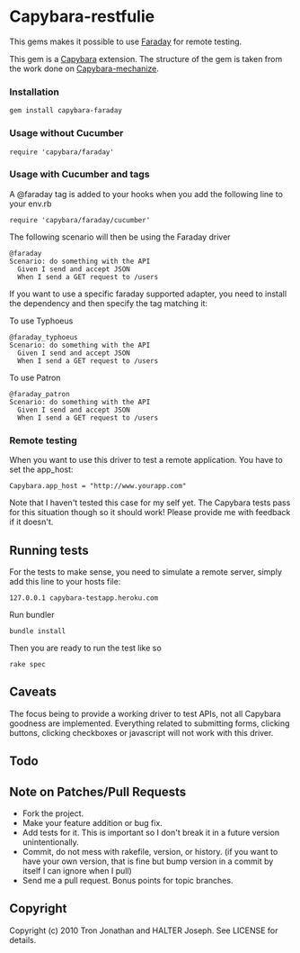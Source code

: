 Capybara-restfulie
==================

This gems makes it possible to use [Faraday](http://github.com/technoweenie/faraday) for remote testing.

This gem is a [Capybara](http://github.com/jnicklas/capybara) extension. The structure of the gem is taken from the work done on [Capybara-mechanize](http://github.com/jeroenvandijk/capybara-mechanize).

### Installation

    gem install capybara-faraday

### Usage without Cucumber

    require 'capybara/faraday'

### Usage with Cucumber and tags

A @faraday tag is added to your hooks when you add the following line to your env.rb

    require 'capybara/faraday/cucumber'

The following scenario will then be using the Faraday driver

    @faraday
    Scenario: do something with the API
      Given I send and accept JSON
      When I send a GET request to /users
      
If you want to use a specific faraday supported adapter, you need to install the dependency and then specify the tag matching it:

To use Typhoeus

    @faraday_typhoeus
    Scenario: do something with the API
      Given I send and accept JSON
      When I send a GET request to /users
    
To use Patron

    @faraday_patron
    Scenario: do something with the API
      Given I send and accept JSON
      When I send a GET request to /users    
      
### Remote testing

When you want to use this driver to test a remote application. You have to set the app_host:

    Capybara.app_host = "http://www.yourapp.com"
    
Note that I haven't tested this case for my self yet. The Capybara tests pass for this situation though so it should work! Please provide me with feedback if it doesn't.

## Running tests

For the tests to make sense, you need to simulate a remote server, simply add this line to your hosts file:

    127.0.0.1 capybara-testapp.heroku.com

Run bundler

    bundle install

Then you are ready to run the test like so

    rake spec

Caveats
-------

The focus being to provide a working driver to test APIs, not all Capybara goodness are implemented.
Everything related to submitting forms, clicking buttons, clicking checkboxes or javascript will not work with this driver.

Todo
----

Note on Patches/Pull Requests
-----------------------------
 
* Fork the project.
* Make your feature addition or bug fix.
* Add tests for it. This is important so I don't break it in a
  future version unintentionally.
* Commit, do not mess with rakefile, version, or history.
  (if you want to have your own version, that is fine but bump version in a commit by itself I can ignore when I pull)
* Send me a pull request. Bonus points for topic branches.

Copyright
---------
Copyright (c) 2010 Tron Jonathan and HALTER Joseph. See LICENSE for details.